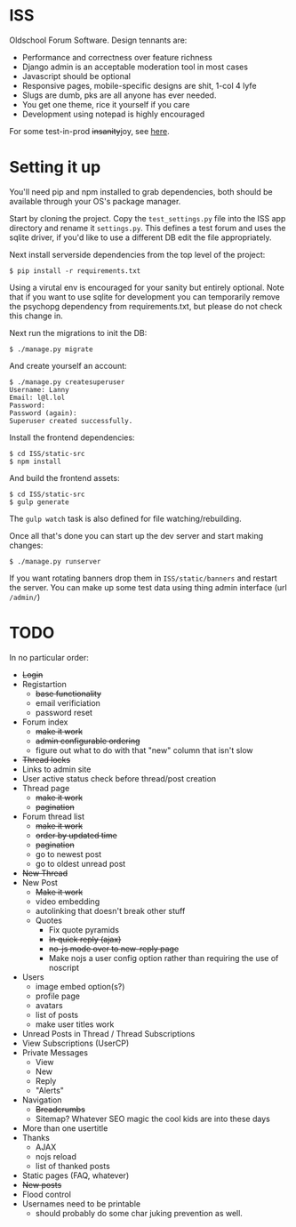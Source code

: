 # ISS
Oldschool Forum Software. Design tennants are:

- Performance and correctness over feature richness
- Django admin is an acceptable moderation tool in most cases
- Javascript should be optional
- Responsive pages, mobile-specific designs are shit, 1-col 4 lyfe
- Slugs are dumb, pks are all anyone has ever needed.
- You get one theme, rice it yourself if you care
- Development using notepad is highly encouraged

For some test-in-prod ~~insanity~~joy, see [here](http://iss.lannysport.net/).

# Setting it up

You'll need pip and npm installed to grab dependencies, both should be available
through your OS's package manager.

Start by cloning the project. Copy the `test_settings.py` file into the ISS app
directory and rename it `settings.py`. This defines a test forum and uses the
sqlite driver, if you'd like to use a different DB edit the file appropriately.

Next install serverside dependencies from the top level of the project:

```
$ pip install -r requirements.txt
```

Using a virutal env is encouraged for your sanity but entirely optional.  Note
that if you want to use sqlite for development you can temporarily remove the
psychopg dependency from requirements.txt, but please do not check this change
in.

Next run the migrations to init the DB:

```
$ ./manage.py migrate
```

And create yourself an account:

```
$ ./manage.py createsuperuser
Username: Lanny
Email: l@l.lol
Password: 
Password (again): 
Superuser created successfully.
```

Install the frontend dependencies:

```
$ cd ISS/static-src
$ npm install
```

And build the frontend assets:

```
$ cd ISS/static-src
$ gulp generate
```

The `gulp watch` task is also defined for file watching/rebuilding.

Once all that's done you can start up the dev server and start making changes:

```
$ ./manage.py runserver
```

If you want rotating banners drop them in `ISS/static/banners` and restart the 
server. You can make up some test data using thing admin interface (url
`/admin/`)

# TODO
In no particular order:

- ~~Login~~
- Registartion
  - ~~base functionality~~
  - email verificiation
  - password reset
- Forum index
    - ~~make it work~~
    - ~~admin configurable ordering~~
    - figure out what to do with that "new" column that isn't slow
- ~~Thread locks~~
- Links to admin site
- User active status check before thread/post creation
- Thread page
    - ~~make it work~~
    - ~~pagination~~
- Forum thread list
    - ~~make it work~~
    - ~~order by updated time~~
    - ~~pagination~~
    - go to newest post
    - go to oldest unread post
- ~~New Thread~~
- New Post
    - ~~Make it work~~
    - video embedding
    - autolinking that doesn't break other stuff
    - Quotes
        - Fix quote pyramids
        - ~~In quick reply (ajax)~~
        - ~~no-js mode over to new-reply page~~
        - Make nojs a user config option rather than requiring the use of noscript
- Users
    - image embed option(s?) 
    - profile page
    - avatars
    - list of posts
    - make user titles work
- Unread Posts in Thread / Thread Subscriptions
- View Subscriptions (UserCP) 
- Private Messages
    - View
    - New
    - Reply
    - "Alerts"
- Navigation
    - ~~Breadcrumbs~~
    - Sitemap? Whatever SEO magic the cool kids are into these days
- More than one usertitle
- Thanks
    - AJAX
    - nojs reload
    - list of thanked posts
- Static pages (FAQ, whatever)
- ~~New posts~~
- Flood control
- Usernames need to be printable
    - should probably do some char juking prevention as well.

